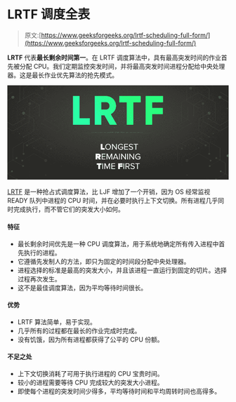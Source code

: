 # LRTF 调度全表

> 原文:[https://www.geeksforgeeks.org/lrtf-scheduling-full-form/](https://www.geeksforgeeks.org/lrtf-scheduling-full-form/)

**LRTF** 代表**最长剩余时间第一**。在 LRTF 调度算法中，具有最高突发时间的作业首先被分配 CPU。我们定期监控突发时间，并将最高突发时间进程分配给中央处理器。这是最长作业优先算法的抢先模式。

![LRTF-Full-Form](img/82222aa9620f0bf61d1d938ede64fc7e.png)

[LRTF](https://www.geeksforgeeks.org/longest-remaining-time-first-lrtf-cpu-scheduling-algorithm/) 是一种抢占式调度算法，比 LJF 增加了一个开销，因为 OS 经常监视 READY 队列中进程的 CPU 时间，并在必要时执行上下文切换。所有进程几乎同时完成执行，而不管它们的突发大小如何。

#### 特征

*   最长剩余时间优先是一种 CPU 调度算法，用于系统地确定所有传入进程中首先执行的进程。
*   它遵循先发制人的方法，即只为固定的时间段分配中央处理器。
*   进程选择的标准是最高的突发大小，并且该进程一直运行到固定的切片。选择过程再次发生。
*   这不是最佳调度算法，因为平均等待时间很长。

#### 优势

*   LRTF 算法简单，易于实现。
*   几乎所有的过程都在最长的作业完成时完成。
*   没有饥饿，因为所有进程都获得了公平的 CPU 份额。

#### 不足之处

*   上下文切换消耗了可用于执行进程的 CPU 宝贵时间。
*   较小的进程需要等待 CPU 完成较大的突发大小进程。
*   即使每个进程的突发时间少得多，平均等待时间和平均周转时间也高得多。